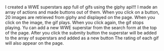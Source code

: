 I created a WWE superstars app full of gifs using the giphy api!!!
I made an array of actions and made buttons out of them.
When you click on a button, 20 images are retrieved from giphy and displayed on the page.
When you click on the image, the gif plays. When you click again, the gif stops playing.
Yu can add a new WWE superstar from the search form at the top of the page. After you click the submity button the superstar will be added to the array of superstars and added as a new button
The rating of each gif will also appear on the page.

